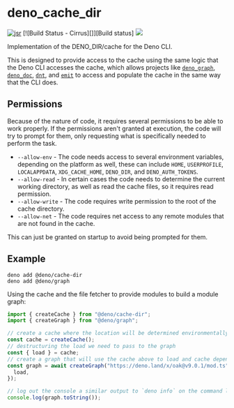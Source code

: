# deno_cache_dir

[![jsr](https://jsr.io/badges/@deno/cache-dir)](https://jsr.io/@deno/cache-dir)
[![Build Status - Cirrus][]][Build status]
[![](https://img.shields.io/crates/v/deno_cache_dir.svg)](https://crates.io/crates/deno_cache_dir)

Implementation of the DENO_DIR/cache for the Deno CLI.

This is designed to provide access to the cache using the same logic that the
Deno CLI accesses the cache, which allows projects like
[`deno_graph`](https://deno.land/x/deno_graph),
[`deno_doc`](https://deno.land/x/deno_doc), [`dnt`](https://deno.land/x/dnt),
and [`emit`](https://deno.land/x/deno_emit) to access and populate the cache in
the same way that the CLI does.

## Permissions

Because of the nature of code, it requires several permissions to be able to
work properly. If the permissions aren't granted at execution, the code will try
to prompt for them, only requesting what is specifically needed to perform the
task.

- `--allow-env` - The code needs access to several environment variables,
  depending on the platform as well, these can include `HOME`, `USERPROFILE`,
  `LOCALAPPDATA`, `XDG_CACHE_HOME`, `DENO_DIR`, and `DENO_AUTH_TOKENS`.
- `--allow-read` - In certain cases the code needs to determine the current
  working directory, as well as read the cache files, so it requires read
  permission.
- `--allow-write` - The code requires write permission to the root of the cache
  directory.
- `--allow-net` - The code requires net access to any remote modules that are
  not found in the cache.

This can just be granted on startup to avoid being prompted for them.

## Example

```shellsession
deno add @deno/cache-dir
deno add @deno/graph
```

Using the cache and the file fetcher to provide modules to build a module graph:

```ts
import { createCache } from "@deno/cache-dir";
import { createGraph } from "@deno/graph";

// create a cache where the location will be determined environmentally
const cache = createCache();
// destructuring the load we need to pass to the graph
const { load } = cache;
// create a graph that will use the cache above to load and cache dependencies
const graph = await createGraph("https://deno.land/x/oak@v9.0.1/mod.ts", {
  load,
});

// log out the console a similar output to `deno info` on the command line.
console.log(graph.toString());
```
